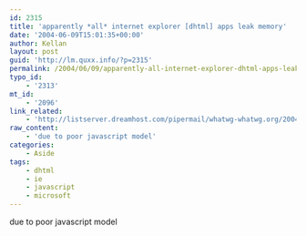```yaml
---
id: 2315
title: 'apparently *all* internet explorer [dhtml] apps leak memory'
date: '2004-06-09T15:01:35+00:00'
author: Kellan
layout: post
guid: 'http://lm.quxx.info/?p=2315'
permalink: /2004/06/09/apparently-all-internet-explorer-dhtml-apps-leak-memory/
typo_id:
    - '2313'
mt_id:
    - '2096'
link_related:
    - 'http://listserver.dreamhost.com/pipermail/whatwg-whatwg.org/2004-June/000016.html'
raw_content:
    - 'due to poor javascript model'
categories:
    - Aside
tags:
    - dhtml
    - ie
    - javascript
    - microsoft
---
```


due to poor javascript model